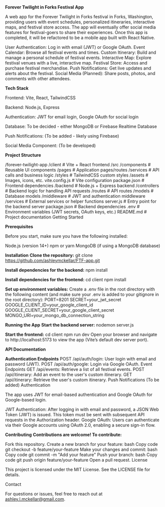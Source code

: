 **Forever Twilight in Forks Festival App**

A web app for the Forever Twilight in Forks festival in Forks, Washington, providing users with event schedules, personalized itineraries, interactive maps, and festival store access. The app will eventually offer social media features for festival-goers to share their experiences.  Once this app is completed, it will be refactored to be a mobile app built with React Native.


User Authentication: Log in with email (JWT) or Google OAuth.
Event Calendar: Browse all festival events and times.
Custom Itinerary: Build and manage a personal schedule of festival events.
Interactive Map: Explore festival venues with a live, interactive map.
Festival Store: Access and purchase festival merchandise.
Push Notifications: Get live updates and alerts about the festival.
Social Media (Planned): Share posts, photos, and comments with other attendees.

**Tech Stack**

Frontend: Vite, React, TailwindCSS

Backend: Node.js, Express

Authentication: JWT for email login, Google OAuth for social login

Database: To be decided - either MongoDB or Firebase Realtime Database

Push Notifications: (To be added - likely using Firebase)

Social Media Component: (To be developed)

**Project Structure**

/forever-twilight-app
  /client                 # Vite + React frontend
    /src
      /components         # Reusable UI components
      /pages              # Application pages/routes
      /services           # API calls and business logic
      /styles             # TailwindCSS custom styles
      /assets             # Images, icons, etc.
    vite.config.js        # Vite configuration
    package.json          # Frontend dependencies
  /backend                # Node.js + Express backend
    /controllers          # Backend logic for handling API requests
    /routes               # API routes
    /models               # Database models
    /middleware           # JWT and authentication middleware
    /services             # External services or helper functions
    server.js             # Entry point for the backend server
    package.json          # Backend dependencies
  .env                    # Environment variables (JWT secrets, OAuth keys, etc.)
  README.md               # Project documentation
Getting Started



**Prerequisites**

Before you start, make sure you have the following installed:

Node.js (version 14+)
npm or yarn
MongoDB (if using a MongoDB database)



**Installation**
**Clone the repository:**
git clone https://github.com/ashleymckellar/FTF-app.git

**Install dependencies for the backend:**
npm install

**Install dependencies for the frontend:**
cd client
npm install

**Set up environment variables:**
Create a .env file in the root directory with the following content (and make sure your .env is added to your gitignore in the root directory):
PORT=8201
SECRET=your_jwt_secret
GOOGLE_CLIENT_ID=your_google_client_id
GOOGLE_CLIENT_SECRET=your_google_client_secret
MONGO_URI=your_mongo_db_connection_string

**Running the App**
**Start the backend server:**
nodemon server.js

**Start the frontend:**
cd client
npm run dev
Open your browser and navigate to http://localhost:5173 to view the app (Vite’s default dev server port).

**API Documentation**

**Authentication Endpoints**
POST /api/auth/login: User login with email and password (JWT).
POST /api/auth/google: Login via Google OAuth.
Event Endpoints
GET /api/events: Retrieve a list of all festival events.
POST /api/itinerary: Add an event to the user's custom itinerary.
GET /api/itinerary: Retrieve the user's custom itinerary.
Push Notifications
(To be added)
Authentication

The app uses JWT for email-based authentication and Google OAuth for Google-based login.

JWT Authentication: After logging in with email and password, a JSON Web Token (JWT) is issued. This token must be sent with subsequent API requests in the Authorization header.
Google OAuth: Users can authenticate via their Google accounts using OAuth 2.0, enabling a secure sign-in flow.



**Contributing**
**Contributions are welcome! To contribute:**

Fork this repository.
Create a new branch for your feature:
bash
Copy code
git checkout -b feature/your-feature
Make your changes and commit:
bash
Copy code
git commit -m "Add your feature"
Push your branch:
bash
Copy code
git push origin feature/your-feature
Open a pull request.
License

This project is licensed under the MIT License. See the LICENSE file for details.

Contact

For questions or issues, feel free to reach out at ashley.l.mckellar@gmail.com.

